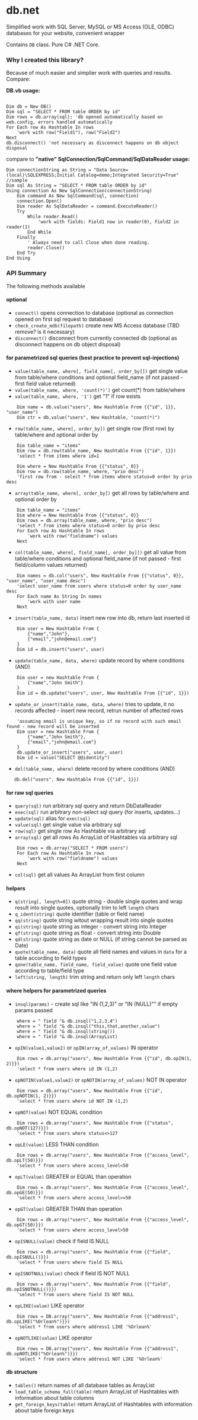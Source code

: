 # db.net
Simplified work with SQL Server, MySQL or MS Access (OLE, ODBC) databases for your website, convenient wrapper

Contains `DB` class. Pure C# .NET Core.

### Why I created this library?
Because of much easier and simplier work with queries and results. Compare:

**DB.vb usage:**
```vb.net

Dim db = New DB()
Dim sql = "SELECT * FROM table ORDER by id"
Dim rows = db.array(sql); 'db opened automatically based on web.config, errors handled automatically
For Each row As Hashtable In rows
    'work with row("Field1"), row("Field2")
Next
db.disconnect() 'not necessary as disconnect happens on db object disposal
```

compare to **"native" SqlConnection/SqlCommand/SqlDataReader usage:**
```vb.net
Dim connectionString as String = "Data Source=(local)\SQLEXPRESS;Initial Catalog=demo;Integrated Security=True" //sample
Dim sql As String = "SELECT * FROM table ORDER by id"
Using connection As New SqlConnection(connectionString)
    Dim command As New SqlCommand(sql, connection)
    connection.Open()
    Dim reader As SqlDataReader = command.ExecuteReader()
    Try
        While reader.Read()
            'work with fields: Field1 now in reader(0), Field2 in reader(1)
        End While
    Finally
        ' Always need to call Close when done reading.
        reader.Close()
    End Try
End Using
```

### API Summary

The following methods available

#### optional
- `connect()` opens connection to database (optional as connection opened on first sql request to database)
- `check_create_mdb(filepath)` create new MS Access database (TBD remove? is it necessary)
- `disconnect()` disconnect from currently connected db (optional as disconnect happens on db object disposal)

#### for parametrized sql queries (best practice to prevent sql-injections)
- `value(table_name, where[, field_name[, order_by]])` get single value from table/where conditions and optional field_name (if not passed - first field value returned)
- `value(table_name, where, 'count(*)')` get count(\*) from table/where
- `value(table_name, where, '1')` get "1" if row exists
```VB.NET
    Dim name = db.value("users", New Hashtable From {{"id", 1}}, "user_name")
    Dim ctr = db.value("users", New Hashtable, "count(*)")
```

- `row(table_name, where[, order_by])` get single row (first row) by table/where and optional order by
```VB.NET
    Dim table_name = "items"
    Dim row = db.row(table_name, New Hashtable From {{"id", 1}})
    'select * from items where id=1

    Dim where = New Hashtable From {{"status", 0}}
    Dim row = db.row(table_name, where, "prio desc")
    'first row from - select * from items where status=0 order by prio desc
```

- `array(table_name, where[, order_by])` get all rows by table/where and optional order by
```VB.NET
    Dim table_name = "items"
    Dim where = New Hashtable From {{"status", 0}}
    Dim rows = db.array(table_name, where, "prio desc")
    'select * from items where status=0 order by prio desc
    For Each row As Hashtable In rows
        'work with row("fieldname") values
    Next
```

- `col(table_name, where[, field_name[, order_by]])` get all value from table/where conditions and optional field_name (if not passed - first field/column values returned)
```VB.NET
    Dim names = db.col("users", New Hashtable From {{"status", 0}}, "user_name", "user_name desc")
    'select user_name from users where status=0 order by user_name desc
    For Each name As String In names
        'work with user name
    Next
```

- `insert(table_name, data)` insert new row into db, return last inserted id
```VB.NET
    Dim user = New Hashtable From {
        {"name","John"},
        {"email","john@email.com"}
    }
    Dim id = db.insert("users", user)
```

- `update(table_name, data, where)` update record by where conditions (AND)
```VB.NET
    Dim user = new Hashtable From {
        {"name","John Smith"}
    }
    Dim id = db.update("users", user, New Hashtable From {{"id", 1}})
```

- `update_or_insert(table_name, data, where)` tries to update, it no records affected - insert new record, retrun number of affected rows
```VB.NET
    'assuming email is unique key, so if no record with such email found - new record will be inserted
    Dim user = new Hashtable From {
        {"name","John Smith"},
        {"email","john@email.com"}
    }
    db.update_or_insert("users", user, user)
    Dim id = value("SELECT @@identity")
```

- `del(table_name, where)` delete record by where conditions (AND)
```VB.NET
   db.del("users", New Hashtable From {{"id", 1}})
```

#### for raw sql queries
- `query(sql)` run arbitrary sql query and return DbDataReader
- `exec(sql)` run arbitrary non-select sql query (for inserts, updates...)
- `update(sql)` alias for `exec(sql)`
- `value(sql)` get single value via arbitrary sql
- `row(sql)` get single row As Hashtable via arbitrary sql
- `array(sql)` get all rows As ArrayList of Hashtables via arbitrary sql
```VB.NET
    Dim rows = db.array("SELECT * FROM users")
    For Each row As Hashtable In rows
        'work with row("fieldname") values
    Next
```
- `col(sql)` get all values As ArrayList from first column

#### helpers
- `q(string[, length=0])` quote string - double single quotes and wrap result into single quotes, optionally trim to left `length` chars
- `q_ident(string)` quote identifier (table or field name)
- `qq(string)` quote string witout wrapping result into single quotes
- `qi(string)` quote string as integer - convert string into Integer
- `qf(string)` quote string as float - convert string into Double
- `qd(string)` quote string as date or NULL (if string cannot be parsed as Date)
- `quote(table_name, data)` quote all field names and values in `data` for a table according to field types
- `qone(table_name, field_name, field_value)` quote one field value according to table/field type
- `left(string, length)` trim string and return only left `length` chars

#### where helpers for parametrized queries
- `insql(params)` - create sql like "IN (1,2,3)" or "IN (NULL)"" if empty params passed
```VB.NET
    where = " field "& db.insql("1,2,3,4")
    where = " field "& db.insql("this,that,another,value")
    where = " field "& db.insql(string())
    where = " field "& db.insql(ArrayList)
```
- `opIN(value1,value2)` or `opIN(array_of_values)` IN operator
```VB.NET
    Dim rows = db.array("users", New Hashtable From {{"id", db.opIN(1, 2)}})
    'select * from users where id IN (1,2)
```
- `opNOTIN(value1,value2)` or `opNOTIN(array_of_values)` NOT IN operator
```VB.NET
    Dim rows = db.array("users", New Hashtable From {{"id", db.opNOTIN(1, 2)}})
    'select * from users where id NOT IN (1,2)
```

- `opNOT(value)` NOT EQUAL condition
```VB.NET
    Dim rows = db.array("users", New Hashtable From {{"status", db.opNOT(127)}})
    'select * from users where status<>127
```
- `opLE(value)` LESS THAN condition
```VB.NET
    Dim rows = db.array("users", New Hashtable From {{"access_level", db.opLT(50)}})
    'select * from users where access_level<50
```
- `opLT(value)` GREATER or EQUAL than operation
```VB.NET
    Dim rows = db.array("users", New Hashtable From {{"access_level", db.opGE(50)}})
    'select * from users where access_level>=50
```
- `opGT(value)` GREATER THAN than operation
```VB.NET
    Dim rows = db.array("users", New Hashtable From {{"access_level", db.opGT(50)}})
    'select * from users where access_level>50
```
- `opISNULL(value)` check if field IS NULL
```VB.NET
    Dim rows = db.array("users", New Hashtable From {{"field", db.opISNULL()}})
    'select * from users where field IS NULL
```
- `opISNOTNULL(value)` check if field IS NOT NULL
```VB.NET
    Dim rows = db.array("users", New Hashtable From {{"field", db.opISNOTNULL()}})
    'select * from users where field IS NOT NULL
```
- `opLIKE(value)` LIKE operator
```VB.NET
    Dim rows = DB.array("users", New Hashtable From {{"address1", db.opLIKE("%Orlean%")}})
    'select * from users where address1 LIKE '%Orlean%'
```
- `opNOTLIKE(value)` LIKE operator
```VB.NET
    Dim rows = DB.array("users", New Hashtable From {{"address1", db.opNOTLIKE("%Orlean%")}})
    'select * from users where address1 NOT LIKE '%Orlean%'
```

#### db structure
- `tables()` return names of all database tables as ArrayList
- `load_table_schema_full(table)` return ArrayList of Hashtables with information about table columns
- `get_foreign_keys(table)` return ArrayList of Hashtables with information about table foreign keys


